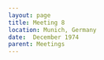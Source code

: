 ```yaml
---
layout: page
title: Meeting 8
location: Munich, Germany
date:  December 1974
parent: Meetings
---
```

